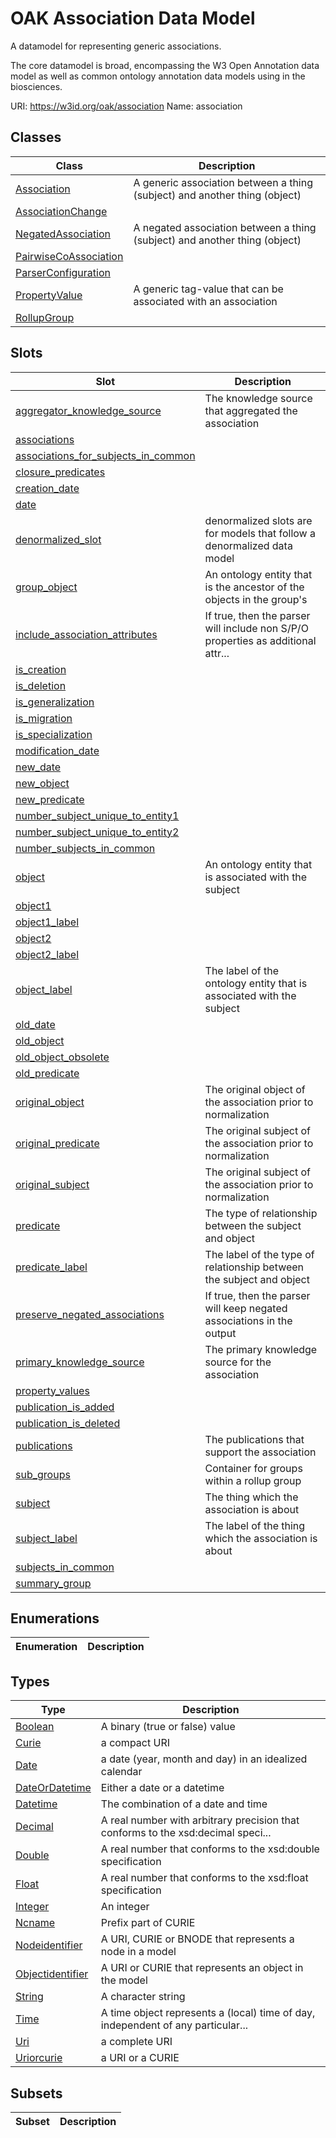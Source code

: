 # OAK Association Data Model

A datamodel for representing generic associations.

The core datamodel is broad, encompassing the W3 Open Annotation data model as well
as common ontology annotation data models using in the biosciences.

URI: https://w3id.org/oak/association
Name: association



## Classes

| Class | Description |
| --- | --- |
| [Association](Association.md) | A generic association between a thing (subject) and another thing (object) |
| [AssociationChange](AssociationChange.md) |  |
| [NegatedAssociation](NegatedAssociation.md) | A negated association between a thing (subject) and another thing (object) |
| [PairwiseCoAssociation](PairwiseCoAssociation.md) |  |
| [ParserConfiguration](ParserConfiguration.md) |  |
| [PropertyValue](PropertyValue.md) | A generic tag-value that can be associated with an association |
| [RollupGroup](RollupGroup.md) |  |


## Slots

| Slot | Description |
| --- | --- |
| [aggregator_knowledge_source](aggregator_knowledge_source.md) | The knowledge source that aggregated the association |
| [associations](associations.md) |  |
| [associations_for_subjects_in_common](associations_for_subjects_in_common.md) |  |
| [closure_predicates](closure_predicates.md) |  |
| [creation_date](creation_date.md) |  |
| [date](date.md) |  |
| [denormalized_slot](denormalized_slot.md) | denormalized slots are for models that follow a denormalized data model |
| [group_object](group_object.md) | An ontology entity that is the ancestor of the objects in the group's  |
| [include_association_attributes](include_association_attributes.md) | If true, then the parser will include non S/P/O properties as additional attr... |
| [is_creation](is_creation.md) |  |
| [is_deletion](is_deletion.md) |  |
| [is_generalization](is_generalization.md) |  |
| [is_migration](is_migration.md) |  |
| [is_specialization](is_specialization.md) |  |
| [modification_date](modification_date.md) |  |
| [new_date](new_date.md) |  |
| [new_object](new_object.md) |  |
| [new_predicate](new_predicate.md) |  |
| [number_subject_unique_to_entity1](number_subject_unique_to_entity1.md) |  |
| [number_subject_unique_to_entity2](number_subject_unique_to_entity2.md) |  |
| [number_subjects_in_common](number_subjects_in_common.md) |  |
| [object](object.md) | An ontology entity that is associated with the subject |
| [object1](object1.md) |  |
| [object1_label](object1_label.md) |  |
| [object2](object2.md) |  |
| [object2_label](object2_label.md) |  |
| [object_label](object_label.md) | The label of the ontology entity that is associated with the subject |
| [old_date](old_date.md) |  |
| [old_object](old_object.md) |  |
| [old_object_obsolete](old_object_obsolete.md) |  |
| [old_predicate](old_predicate.md) |  |
| [original_object](original_object.md) | The original object of the association prior to normalization |
| [original_predicate](original_predicate.md) | The original subject of the association prior to normalization |
| [original_subject](original_subject.md) | The original subject of the association prior to normalization |
| [predicate](predicate.md) | The type of relationship between the subject and object |
| [predicate_label](predicate_label.md) | The label of the type of relationship between the subject and object |
| [preserve_negated_associations](preserve_negated_associations.md) | If true, then the parser will keep negated associations in the output |
| [primary_knowledge_source](primary_knowledge_source.md) | The primary knowledge source for the association |
| [property_values](property_values.md) |  |
| [publication_is_added](publication_is_added.md) |  |
| [publication_is_deleted](publication_is_deleted.md) |  |
| [publications](publications.md) | The publications that support the association |
| [sub_groups](sub_groups.md) | Container for groups within a rollup group |
| [subject](subject.md) | The thing which the association is about |
| [subject_label](subject_label.md) | The label of the thing which the association is about |
| [subjects_in_common](subjects_in_common.md) |  |
| [summary_group](summary_group.md) |  |


## Enumerations

| Enumeration | Description |
| --- | --- |


## Types

| Type | Description |
| --- | --- |
| [Boolean](Boolean.md) | A binary (true or false) value |
| [Curie](Curie.md) | a compact URI |
| [Date](Date.md) | a date (year, month and day) in an idealized calendar |
| [DateOrDatetime](DateOrDatetime.md) | Either a date or a datetime |
| [Datetime](Datetime.md) | The combination of a date and time |
| [Decimal](Decimal.md) | A real number with arbitrary precision that conforms to the xsd:decimal speci... |
| [Double](Double.md) | A real number that conforms to the xsd:double specification |
| [Float](Float.md) | A real number that conforms to the xsd:float specification |
| [Integer](Integer.md) | An integer |
| [Ncname](Ncname.md) | Prefix part of CURIE |
| [Nodeidentifier](Nodeidentifier.md) | A URI, CURIE or BNODE that represents a node in a model |
| [Objectidentifier](Objectidentifier.md) | A URI or CURIE that represents an object in the model |
| [String](String.md) | A character string |
| [Time](Time.md) | A time object represents a (local) time of day, independent of any particular... |
| [Uri](Uri.md) | a complete URI |
| [Uriorcurie](Uriorcurie.md) | a URI or a CURIE |


## Subsets

| Subset | Description |
| --- | --- |
